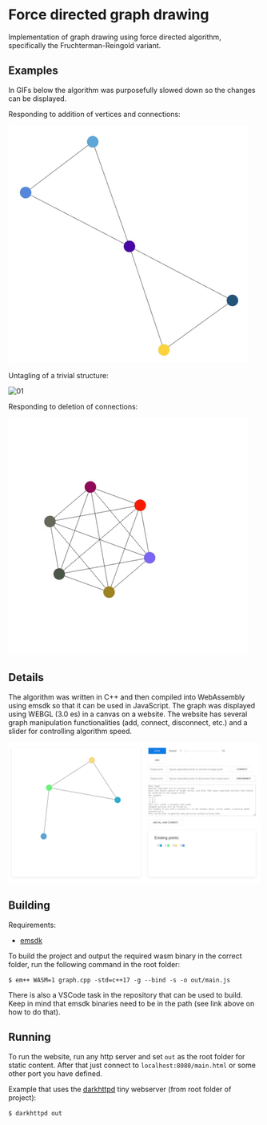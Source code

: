 # Force directed graph drawing

Implementation of graph drawing using force directed algorithm, specifically the Fruchterman-Reingold variant.

## Examples

In GIFs below the algorithm was purposefully slowed down so the changes can be displayed.

Responding to addition of vertices and connections:

![00](gifs/00.gif)

Untagling of a trivial structure:

![01](gifs/01.gif)

Responding to deletion of connections:

![02](gifs/02.gif)

## Details

The algorithm was written in C++ and then compiled into WebAssembly using emsdk so that it can be used in JavaScript. The graph was displayed using WEBGL (3.0 es) in a canvas on a website. The website has several graph manipulation functionalities (add, connect, disconnect, etc.) and a slider for controlling algorithm speed.

![website](images/website.png)

## Building

Requirements:
* [emsdk](https://emscripten.org/docs/getting_started/downloads.html)

To build the project and output the required wasm binary in the correct folder, run the following command in the root folder:

```
$ em++ WASM=1 graph.cpp -std=c++17 -g --bind -s -o out/main.js
```

There is also a VSCode task in the repository that can be used to build. Keep in mind that emsdk binaries need to be in the path (see link above on how to do that).

## Running

To run the website, run any http server and set `out` as the root folder for static content. After that just connect to `localhost:8080/main.html` or some other port you have defined.

Example that uses the [darkhttpd](https://unix4lyfe.org/darkhttpd/) tiny webserver (from root folder of project):

```
$ darkhttpd out
```
